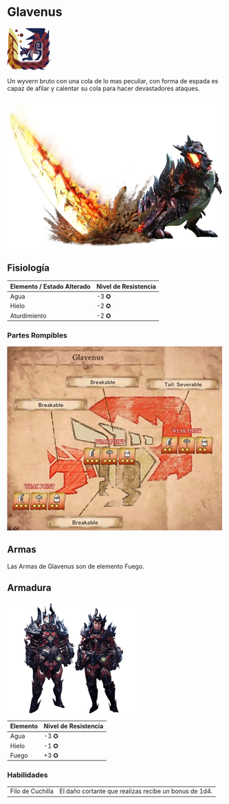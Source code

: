 <link rel="stylesheet" href="../../../base.css">

# Glavenus

<img src="./glavenus-icono.png" width="100">

Un wyvern bruto con una cola de lo mas peculiar, con forma de espada es capaz de afilar y calentar su cola para hacer devastadores ataques. 

<img src="./glavenus.png" width="500">

## Fisiología

<table>
  <thead>
    <tr>
      <th>Elemento / Estado Alterado</th>
      <th>Nivel de Resistencia</th>
    </tr>
  </thead>
  <tbody>
    <tr>
      <td><span style='color:var(--rayo)'>Agua</span></td>
      <td>-3 ✪</td>
    </tr>
    <tr>
      <td><span style='color:var(--hielo)'>Hielo</span></td>
      <td>-2 ✪</td>
    </tr>
    <tr>
      <td>Aturdimiento</td>
      <td>-2 ✪</td>
    </tr>
  </tbody>
</table>

### Partes Rompibles

<img src="./glavenus-fisiologia.jpg" width="500">

## Armas

Las Armas de Glavenus son de elemento <span style='color:var(--fuego)'>Fuego</span>.

## Armadura

<img src="glavenus-armaduras.png">

<table>
  <thead>
    <tr>
      <th>Elemento</th>
      <th>Nivel de Resistencia</th>
    </tr>
  </thead>
  <tbody>
    <tr>
      <td><span style='color:var(--agua)'>Agua</span></td>
      <td>-3 ✪</td>
    </tr>
    <tr>
      <td><span style='color:var(--hielo)'>Hielo</span></td>
      <td>-1 ✪</td>
    </tr>
    <tr>
      <td><span style='color:var(--fuego)'>Fuego</span></td>
      <td>+3 ✪</td>
    </tr>
  </tbody>
</table>

### Habilidades

<table>
  <tr>
    <td>Filo de Cuchilla</td>
    <td>El daño cortante que realizas recibe un bonus de <span style='color:var(--ataque)'>1d4</span>.</td>
  </tr>
</table>